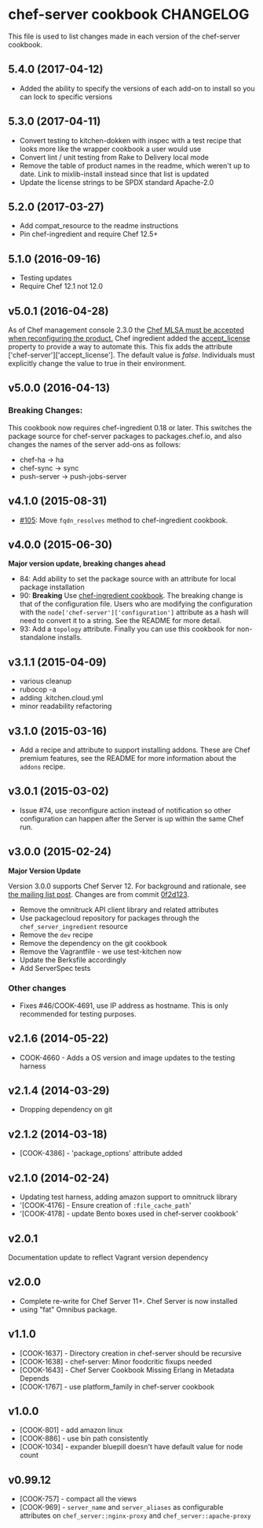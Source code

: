 # chef-server cookbook CHANGELOG

This file is used to list changes made in each version of the chef-server cookbook.

## 5.4.0 (2017-04-12)

- Added the ability to specify the versions of each add-on to install so you can lock to specific versions

## 5.3.0 (2017-04-11)

- Convert testing to kitchen-dokken with inspec with a test recipe that looks more like the wrapper cookbook a user would use
- Convert lint / unit testing from Rake to Delivery local mode
- Remove the table of product names in the readme, which weren't up to date. Link to mixlib-install instead since that list is updated
- Update the license strings to be SPDX standard Apache-2.0

## 5.2.0 (2017-03-27)

- Add compat_resource to the readme instructions
- Pin chef-ingredient and require Chef 12.5+

## 5.1.0 (2016-09-16)
- Testing updates
- Require Chef 12.1 not 12.0

## v5.0.1 (2016-04-28)

As of Chef management console 2.3.0 the [Chef MLSA must be accepted when reconfiguring the product.](https://docs.chef.io/install_server.html) Chef ingredient added the [accept_license](https://github.com/chef-cookbooks/chef-ingredient/pull/101) property to provide a way to automate this. This fix adds the attribute ['chef-server']['accept_license']. The default value is _false_. Individuals must explicitly change the value to true in their environment. 

## v5.0.0 (2016-04-13)

### Breaking Changes:

This cookbook now requires chef-ingredient 0.18 or later. This switches the package source for chef-server packages to packages.chef.io, and also changes the names of the server add-ons as follows:

- chef-ha -> ha
- chef-sync -> sync
- push-server -> push-jobs-server

## v4.1.0 (2015-08-31)

- [#105](https://github.com/chef-cookbooks/chef-server): Move `fqdn_resolves` method to chef-ingredient cookbook.

## v4.0.0 (2015-06-30)

**Major version update, breaking changes ahead**

- 84: Add ability to set the package source with an attribute for local package installation
- 90: **Breaking** Use [chef-ingredient cookbook](https://supermarket.chef.io/cookbooks/chef-ingredient). The breaking change is that of the configuration file. Users who are modifying the configuration with the `node['chef-server']['configuration']` attribute as a hash will need to convert it to a string. See the README for more detail.
- 93: Add a `topology` attribute. Finally you can use this cookbook for non-standalone installs.

## v3.1.1 (2015-04-09)

- various cleanup
- rubocop -a
- adding .kitchen.cloud.yml
- minor readability refactoring

## v3.1.0 (2015-03-16)

- Add a recipe and attribute to support installing addons. These are Chef premium features, see the README for more information about the `addons` recipe.

## v3.0.1 (2015-03-02)

- Issue #74, use :reconfigure action instead of notification so other configuration can happen after the Server is up within the same Chef run.

## v3.0.0 (2015-02-24)

**Major Version Update**

Version 3.0.0 supports Chef Server 12. For background and rationale, see [the mailing list post](http://lists.opscode.com/sympa/arc/chef/2015-02/msg00351.html). Changes are from commit [0f2d123](https://github.com/chef-cookbooks/chef-server/commit/0f2d123ad9ebb40ac18fdabdeee2d66735604bbe).

- Remove the omnitruck API client library and related attributes
- Use packagecloud repository for packages through the `chef_server_ingredient` resource
- Remove the `dev` recipe
- Remove the dependency on the git cookbook
- Remove the Vagrantfile - we use test-kitchen now
- Update the Berksfile accordingly
- Add ServerSpec tests

### Other changes

- Fixes #46/COOK-4691, use IP address as hostname. This is only recommended for testing purposes.

## v2.1.6 (2014-05-22)

- COOK-4660 - Adds a OS version and image updates to the testing harness

## v2.1.4 (2014-03-29)

- Dropping dependency on git

## v2.1.2 (2014-03-18)

- [COOK-4386] - 'package_options' attribute added

## v2.1.0 (2014-02-24)

- Updating test harness, adding amazon support to omnitruck library
- '[COOK-4176] - Ensure creation of `:file_cache_path`'
- '[COOK-4178] - update Bento boxes used in chef-server cookbook'

## v2.0.1

Documentation update to reflect Vagrant version dependency

## v2.0.0

- Complete re-write for Chef Server 11+. Chef Server is now installed
- using "fat" Omnibus package.

## v1.1.0

- [COOK-1637] - Directory creation in chef-server should be recursive
- [COOK-1638] - chef-server: Minor foodcritic fixups needed
- [COOK-1643] - Chef Server Cookbook Missing Erlang in Metadata Depends
- [COOK-1767] - use platform_family in chef-server cookbook

## v1.0.0

- [COOK-801] - add amazon linux
- [COOK-886] - use bin path consistently
- [COOK-1034] - expander bluepill doesn't have default value for node count

## v0.99.12

- [COOK-757] - compact all the views
- [COOK-969] - `server_name` and `server_aliases` as configurable attributes on `chef_server::nginx-proxy` and `chef_server::apache-proxy`

